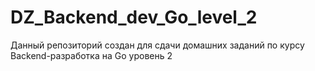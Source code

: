 # DZ_Backend_dev_Go_level_2
Данный репозиторий создан для сдачи домашних заданий по курсу Backend-разработка на Go уровень 2
